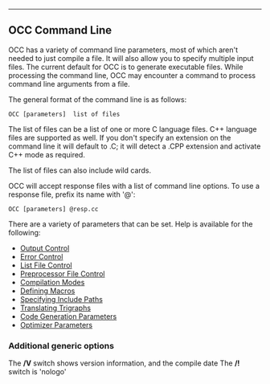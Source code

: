 ****


## OCC Command Line

 
 OCC has a variety of command line parameters, most of which aren't needed to just compile a file.  It will also allow you to specify multiple input files.  The current default for OCC is to generate executable files.  While processing the command line, OCC may encounter a command to process command line arguments from a file.
 
 The general format of the command line is as follows:
 
    OCC [parameters]  list of files
 
 The list of files can be a list of one or more C language files.  C++ language files are supported as well.  If you don't specify an extension on the command line it will default to .C; it will detect a .CPP extension and activate C++ mode as required.

The list of files can also include wild cards.
 
 OCC will accept response files with a list of command line options.  To use a response file, prefix its name with '@':
 
    OCC [parameters] @resp.cc
 
 There are a variety of parameters that can be set.  Help is available for the following:
 
* [Output Control](OCC%20Output%20Control.md)
* [Error Control](OCC%20Error%20Control.md)
* [List File Control](OCC%20List%20File%20Control.md)
* [Preprocessor File Control](OCC%20Preprocessor%20File%20Control.md)
* [Compilation Modes](OCC%20Compilation%20Modes.md)
* [Defining Macros](OCC%20Defining%20Macros.md)
* [Specifying Include Paths](OCC%20Specifying%20Include%20Paths.md)
* [Translating Trigraphs](OCC%20Translating%20Trigraphs.md)
* [Code Generation Parameters](OCC%20Code%20Generation%20Parameters.md)
* [Optimizer Parameters](OCC%20Optimizer%20Parameters.md)

### Additional generic options

 The **/V** switch shows version information, and the compile date
 The **/!** switch is 'nologo'


